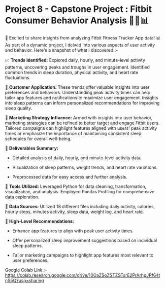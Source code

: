 # Project 8 - Capstone Project : Fitbit Consumer Behavior Analysis 🏋️‍♂️📊

🚀  Excited to share insights from analyzing Fitbit Fitness Tracker App data! 📊 As part of a dynamic project, I delved into various aspects of user activity and behavior. Here's a snapshot of what I discovered :-


📈 **Trends Identified:** Explored daily, hourly, and minute-level activity patterns, uncovering peaks and troughs in user engagement. Identified common trends in sleep duration, physical activity, and heart rate fluctuations.

👥  **Customer Application:** These trends offer valuable insights into user preferences and behaviors. Understanding peak activity times can help tailor app features and notifications to maximize user engagement. Insights into sleep patterns can inform personalized recommendations for improving sleep quality.

📣  **Marketing Strategy Influence:** Armed with insights into user behavior, marketing strategies can be refined to better target and engage Fitbit users. Tailored campaigns can highlight features aligned with users' peak activity times or emphasize the importance of maintaining consistent sleep schedules for overall well-being.

📝  **Deliverables Summary:**
- Detailed analysis of daily, hourly, and minute-level activity data.
  
- Visualization of sleep patterns, weight trends, and heart rate variations.
  
- Preprocessed data for easy access and further analysis.

🔧  **Tools Utilized:** Leveraged Python for data cleaning, transformation, visualization, and analysis. Employed Pandas Profiling for comprehensive data exploration.

📁  **Data Sources:** Utilized 18 different files including daily activity, calories, hourly steps, minutes activity, sleep data, weight log, and heart rate.

🎯 **High-Level Recommendations:**
- Enhance app features to align with peak user activity times.
  
- Offer personalized sleep improvement suggestions based on individual sleep patterns.
  
- Tailor marketing campaigns to highlight app features most relevant to user preferences.

Google Colab Link :- https://colab.research.google.com/drive/10OaZSoZSTZSTsrE2PrArhpJPf64tnS5Q?usp=sharing
